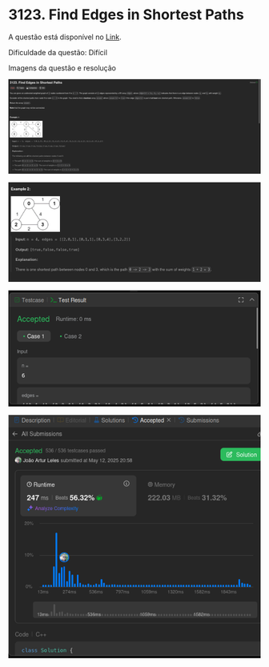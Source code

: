 # 3123. Find Edges in Shortest Paths

A questão está disponível no [Link](https://leetcode.com/problems/find-edges-in-shortest-paths/description/).

Dificuldade da questão: Difícil

Imagens da questão e resolução

![questao 1](/3123-find-edges-in-shortest-paths/assets/questao1.png)

![questao 2](/3123-find-edges-in-shortest-paths/assets/questao2.png)

![teste](/3123-find-edges-in-shortest-paths/assets/teste.png)

![submit](/3123-find-edges-in-shortest-paths/assets/submit.png)